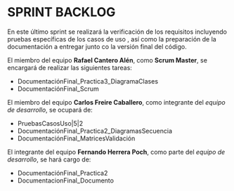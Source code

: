 # SPRINT BACKLOG


En este último sprint se realizará la verificación de los requisitos incluyendo pruebas específicas de los casos de uso
, así como la preparación de la documentación a entregar junto co la versión final del código.

El miembro del equipo **Rafael Cantero Alén**, como **Scrum Master**, se encargará de realizar las siguientes tareas:

* DocumentaciónFinal_Practica3_DiagramaClases
* DocumentaciónFinal_Scrum

El miembro del equipo **Carlos Freire Caballero**, como integrante del *equipo de desarrollo*, se ocupará de:

* PruebasCasosUso|5|2
* DocumentaciónFinal_Practica2_DiagramasSecuencia
* DocumentaciónFinal_MatricesValidación


El integrante del equipo **Fernando Herrera Poch**, como parte del *equipo de desarrollo*, se hará cargo de:

* DocumentaciónFinal_Practica2
* DocumentacionFinal_Documento




